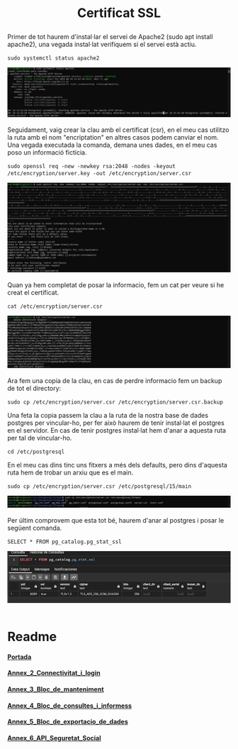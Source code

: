 # <p align="center"> Certificat SSL </p>
Primer de tot haurem d'instal·lar el servei de Apache2 (sudo apt install apache2), una vegada instal·lat verifiquem si el servei està actiu.
```
sudo systemctl status apache2
```
![imatge1](Imatges/SSL1.jpg)<br>
<br>
Seguidament, vaig crear la clau amb el certificat (csr), en el meu cas utilitzo la ruta amb el nom "encriptation" en altres casos podem canviar el nom. Una vegada executada la comanda, demana unes dades, en el meu cas poso un  informació fictícia.
```
sudo openssl req -new -newkey rsa:2048 -nodes -keyout /etc/encryption/server.key -out /etc/encryption/server.csr
```
![imatge2](Imatges/SSL2.jpg)<br>
<br>
Quan ya hem completat de posar la informacio, fem un cat per veure si he creat el certificat.
```
cat /etc/encryption/server.csr
```
![imatge3](Imatges/SSL3.jpg)<br>
<br>
Ara fem una copia de la clau, en cas de perdre informacio fem un backup de tot el directory:
```
sudo cp /etc/encryption/server.csr /etc/encryption/server.csr.backup
```
Una feta la copia passem la clau a la ruta de la nostra base de dades postgres per vincular-ho, per fer això haurem de tenir instal·lat el postgres en el servidor. En cas de tenir postgres instal·lat hem d'anar a aquesta ruta per tal de vincular-ho.
```
cd /etc/postgresql
```
En el meu cas dins tinc uns fitxers a més dels defaults, pero dins d'aquesta ruta hem de trobar un arxiu que es el main.
```
sudo cp /etc/encryption/server.csr /etc/postgresql/15/main
```
![imatge4](Imatges/SSL4.jpg)<br>
<br>
Per últim comprovem que esta tot bé, haurem d'anar al postgres i posar le següent comanda.
```
SELECT * FROM pg_catalog.pg_stat_ssl
```
![imatge5](Imatges/SSL5.jpg)<br>
<br>

# Readme
#### [Portada](https://github.com/miguelIH/Projecte-Intermodular/blob/main/Portada%20Projecte%20Modular.md)
#### [Annex_2_Connectivitat_i_login](https://github.com/miguelIH/Projecte-Intermodular/tree/main/Annex2/Projecte_Hospital)
#### [Annex_3_Bloc_de_manteniment](https://github.com/miguelIH/Projecte-Intermodular/blob/main/Annex_3_Bloc_de_manteniment.md)
#### [Annex_4_Bloc_de_consultes_i_informess](https://github.com/miguelIH/Projecte-Intermodular/blob/main/Annex_4_Bloc_de_consultes_i_informes.md)
#### [Annex_5_Bloc_de_exportacio_de_dades](https://github.com/miguelIH/Projecte-Intermodular/blob/main/Annex_5_Bloc_de_exportacio_de_dades.md)
#### [Annex_6_API_Seguretat_Social](https://github.com/miguelIH/Projecte-Intermodular/blob/main/Annex_6_API_Seguretat_Social.md)

